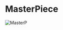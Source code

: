 # MasterPiece

![MasterP](https://github.com/user-attachments/assets/a9a2ac8b-5b8a-4123-a49a-37d529676a02)
